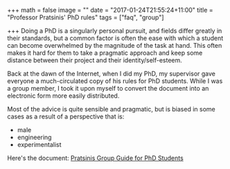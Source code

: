 +++
math = false
image = ""
date = "2017-01-24T21:55:24+11:00"
title = "Professor Pratsinis' PhD rules"
tags = ["faq", "group"]

+++
Doing a PhD is a singularly personal pursuit, and fields differ greatly in their standards, but 
a common factor is often the ease with which a student can become overwhelmed by the magnitude of
the task at hand.  This often makes it hard for them to take a pragmatic approach and keep some distance
between their project and their identity/self-esteem.

Back at the dawn of the Internet, when I did my PhD, my supervisor gave everyone a much-circulated
copy of his rules for PhD students.  While I was a group member, I took it upon myself to
convert the document into an electronic form more easily distributed. 

Most of the advice is quite sensible and pragmatic, but is biased in some cases as a result of a perspective that is:

* male
* engineering
* experimentalist

Here's the document: [Pratsinis Group Guide for PhD Students](/img/pdfs/phd_guidelines.pdf)


